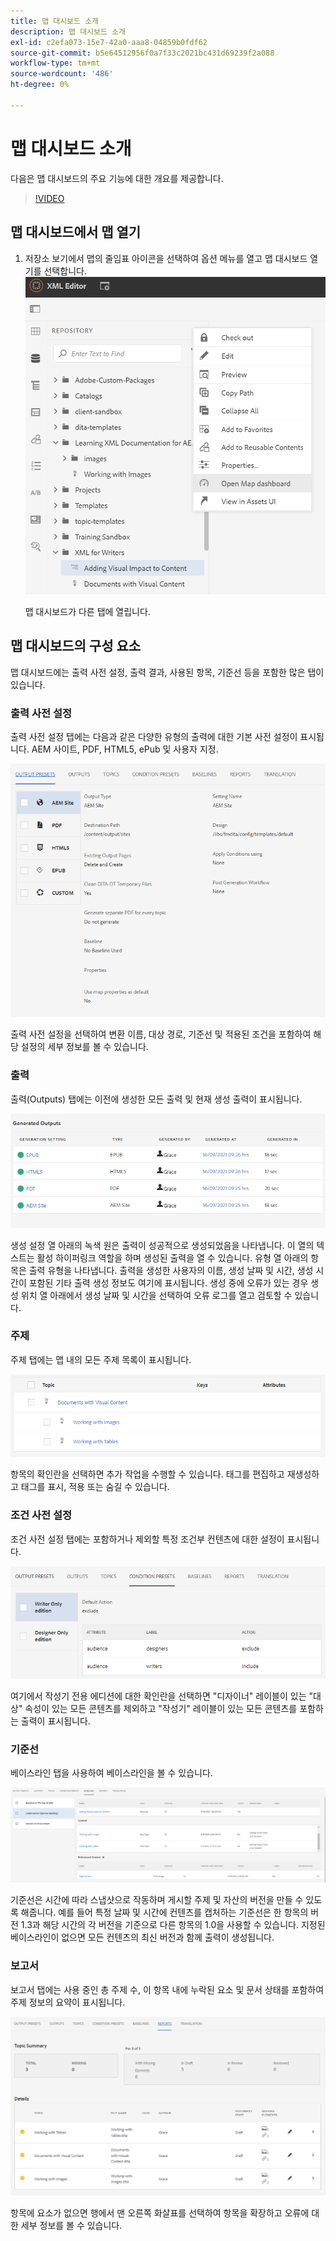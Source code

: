 ```yaml
---
title: 맵 대시보드 소개
description: 맵 대시보드 소개
exl-id: c2efa073-15e7-42a0-aaa8-04859b0fdf62
source-git-commit: b5e64512956f0a7f33c2021bc431d69239f2a088
workflow-type: tm+mt
source-wordcount: '486'
ht-degree: 0%

---
```


# 맵 대시보드 소개

다음은 맵 대시보드의 주요 기능에 대한 개요를 제공합니다.

>[!VIDEO](https://video.tv.adobe.com/v/339040)

## 맵 대시보드에서 맵 열기

1. 저장소 보기에서 맵의 줄임표 아이콘을 선택하여 옵션 메뉴를 열고 맵 대시보드 열기를 선택합니다.
   ![images/ellipsis-map-dashboard.png](images/ellipsis-map-dashboard.png)

   맵 대시보드가 다른 탭에 열립니다.

## 맵 대시보드의 구성 요소

맵 대시보드에는 출력 사전 설정, 출력 결과, 사용된 항목, 기준선 등을 포함한 많은 탭이 있습니다.

### 출력 사전 설정

출력 사전 설정 탭에는 다음과 같은 다양한 유형의 출력에 대한 기본 사전 설정이 표시됩니다. AEM 사이트, PDF, HTML5, ePub 및 사용자 지정.

![images/output-presets.png](images/output-presets.png)

출력 사전 설정을 선택하여 변환 이름, 대상 경로, 기준선 및 적용된 조건을 포함하여 해당 설정의 세부 정보를 볼 수 있습니다.

### 출력

출력(Outputs) 탭에는 이전에 생성한 모든 출력 및 현재 생성 출력이 표시됩니다.

![images/generated-outputs.png](images/generated-outputs.png)

생성 설정 열 아래의 녹색 원은 출력이 성공적으로 생성되었음을 나타냅니다. 이 열의 텍스트는 활성 하이퍼링크 역할을 하며 생성된 출력을 열 수 있습니다. 유형 열 아래의 항목은 출력 유형을 나타냅니다.
출력을 생성한 사용자의 이름, 생성 날짜 및 시간, 생성 시간이 포함된 기타 출력 생성 정보도 여기에 표시됩니다. 생성 중에 오류가 있는 경우 생성 위치 열 아래에서 생성 날짜 및 시간을 선택하여 오류 로그를 열고 검토할 수 있습니다.

### 주제

주제 탭에는 맵 내의 모든 주제 목록이 표시됩니다.

![images/topics.png](images/topics.png)

항목의 확인란을 선택하면 추가 작업을 수행할 수 있습니다. 태그를 편집하고 재생성하고 태그를 표시, 적용 또는 숨길 수 있습니다.

### 조건 사전 설정

조건 사전 설정 탭에는 포함하거나 제외할 특정 조건부 컨텐츠에 대한 설정이 표시됩니다.

![images/condition-presets.png](images/condition-presets.png)

여기에서 작성기 전용 에디션에 대한 확인란을 선택하면 &quot;디자이너&quot; 레이블이 있는 &quot;대상&quot; 속성이 있는 모든 콘텐츠를 제외하고 &quot;작성기&quot; 레이블이 있는 모든 콘텐츠를 포함하는 출력이 표시됩니다.

### 기준선

베이스라인 탭을 사용하여 베이스라인을 볼 수 있습니다.

![images/baselines.png](images/baselines.png)

기준선은 시간에 따라 스냅샷으로 작동하며 게시할 주제 및 자산의 버전을 만들 수 있도록 해줍니다. 예를 들어 특정 날짜 및 시간에 컨텐츠를 캡처하는 기준선은 한 항목의 버전 1.3과 해당 시간의 각 버전을 기준으로 다른 항목의 1.0을 사용할 수 있습니다.
지정된 베이스라인이 없으면 모든 컨텐츠의 최신 버전과 함께 출력이 생성됩니다.

### 보고서

보고서 탭에는 사용 중인 총 주제 수, 이 항목 내에 누락된 요소 및 문서 상태를 포함하여 주제 정보의 요약이 표시됩니다.

![images/reports.png](images/reports.png)

항목에 요소가 없으면 행에서 맨 오른쪽 화살표를 선택하여 항목을 확장하고 오류에 대한 세부 정보를 볼 수 있습니다.

